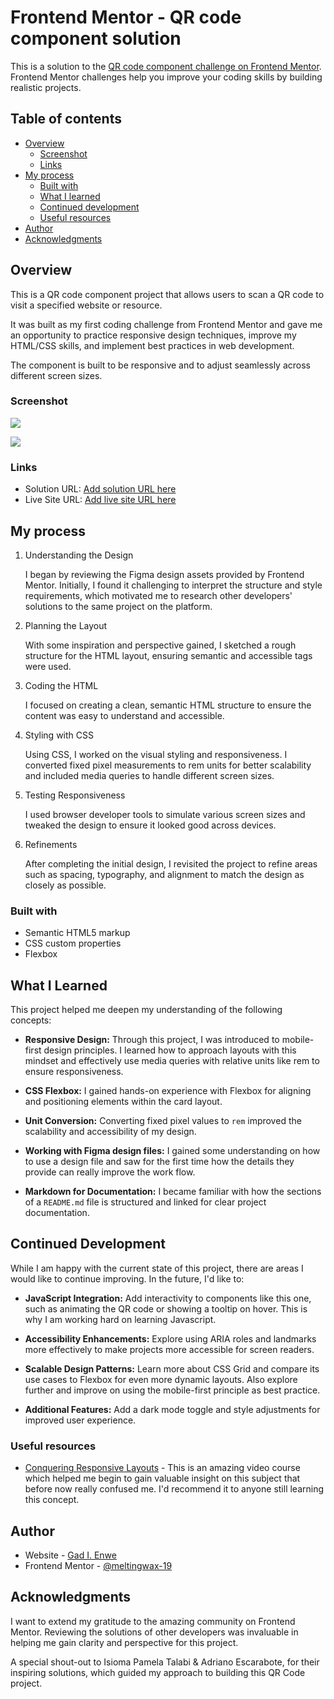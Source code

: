 # Frontend Mentor - QR code component solution

This is a solution to the [QR code component challenge on Frontend Mentor](https://www.frontendmentor.io/challenges/qr-code-component-iux_sIO_H). Frontend Mentor challenges help you improve your coding skills by building realistic projects.

## Table of contents

- [Overview](#overview)
  - [Screenshot](#screenshot)
  - [Links](#links)
- [My process](#my-process)
  - [Built with](#built-with)
  - [What I learned](#what-i-learned)
  - [Continued development](#continued-development)
  - [Useful resources](#useful-resources)
- [Author](#author)
- [Acknowledgments](#acknowledgments)

## Overview

This is a QR code component project that allows users to scan a QR code to visit a specified website or resource.

It was built as my first coding challenge from Frontend Mentor and gave me an opportunity to practice responsive design techniques, improve my HTML/CSS skills, and implement best practices in web development.

The component is built to be responsive and to adjust seamlessly across different screen sizes.

### Screenshot

![](./solution-screenshot-desktop.png)

![](./solution-screenshot-mobile.png)

### Links

- Solution URL: [Add solution URL here](https://your-solution-url.com)
- Live Site URL: [Add live site URL here](https://your-live-site-url.com)

## My process

1.  Understanding the Design

    I began by reviewing the Figma design assets provided by Frontend Mentor. Initially, I found it challenging to interpret the structure and style requirements, which motivated me to research other developers' solutions to the same project on the platform.

2.  Planning the Layout

    With some inspiration and perspective gained, I sketched a rough structure for the HTML layout, ensuring semantic and accessible tags were used.

3.  Coding the HTML

    I focused on creating a clean, semantic HTML structure to ensure the content was easy to understand and accessible.

4.  Styling with CSS

    Using CSS, I worked on the visual styling and responsiveness. I converted fixed pixel measurements to rem units for better scalability and included media queries to handle different screen sizes.

5.  Testing Responsiveness

    I used browser developer tools to simulate various screen sizes and tweaked the design to ensure it looked good across devices.

6.  Refinements

    After completing the initial design, I revisited the project to refine areas such as spacing, typography, and alignment to match the design as closely as possible.

### Built with

- Semantic HTML5 markup
- CSS custom properties
- Flexbox


## What I Learned

This project helped me deepen my understanding of the following concepts:

- **Responsive Design:** Through this project, I was introduced to mobile-first design principles. I learned how to approach layouts with this mindset and effectively use media queries with relative units like rem to ensure responsiveness.

- **CSS Flexbox:** I gained hands-on experience with Flexbox for aligning and positioning elements within the card layout.

- **Unit Conversion:** Converting fixed pixel values to `rem` improved the scalability and accessibility of my design.

- **Working with Figma design files:** I gained some understanding on how to use a design file and saw for the first time how the details they provide can really improve the work flow.

- **Markdown for Documentation:** I became familiar with how the sections of a `README.md` file is structured and linked for clear project documentation.

## Continued Development

While I am happy with the current state of this project, there are areas I would like to continue improving. In the future, I'd like to:

- **JavaScript Integration:** Add interactivity to components like this one, such as animating the QR code or showing a tooltip on hover. This is why I am working hard on learning Javascript.

- **Accessibility Enhancements:** Explore using ARIA roles and landmarks more effectively to make projects more accessible for screen readers.

- **Scalable Design Patterns:** Learn more about CSS Grid and compare its use cases to Flexbox for even more dynamic layouts. Also explore further and improve on using the mobile-first principle as best practice.

- **Additional Features:** Add a dark mode toggle and style adjustments for improved user experience.

### Useful resources

- [Conquering Responsive Layouts](https://courses.kevinpowell.co/conquering-responsive-layouts) - This is an amazing video course which helped me begin to gain valuable insight on this subject that before now really confused me. I'd recommend it to anyone still learning this concept.

## Author

- Website - [Gad I. Enwe](https://www.your-site.com)
- Frontend Mentor - [@meltingwax-19](https://www.frontendmentor.io/profile/meltingwax-19)

## Acknowledgments

I want to extend my gratitude to the amazing community on Frontend Mentor. Reviewing the solutions of other developers was invaluable in helping me gain clarity and perspective for this project.

A special shout-out to Isioma Pamela Talabi & Adriano Escarabote, for their inspiring solutions, which guided my approach to building this QR Code project.